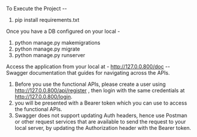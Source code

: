 To Execute the Project -- 

1. pip install requirements.txt

Once you have a DB configured on your local - 
1. python manage.py makemigrations
2. python manage.py migrate
3. python manage.py runserver 

Access the application from your local at -
http://127.0.0.800/doc -- Swagger documentation that guides for navigating across the APIs. 

1. Before you use the functional APIs, please create a user using http://127.0.0.800/api/register , then login with the same credentials at http://127.0.0.800/login. 
2. you will be presented with a Bearer token which you can use to access the functional APIs. 
3. Swagger does not support updating Auth headers, hence use Postman or other request services that are available to send the request to your local server, by updating the Authorization header with the Bearer token. 
